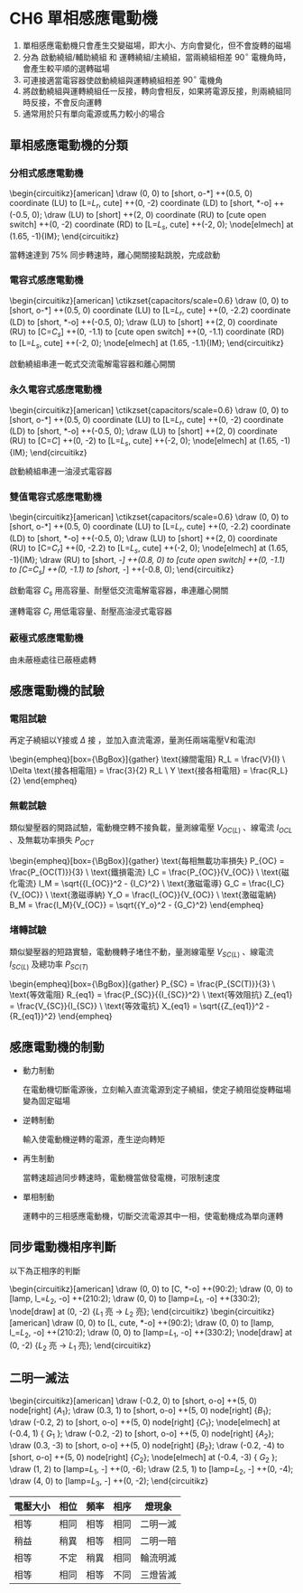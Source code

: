 # CH6 單相感應電動機

1. 單相感應電動機只會產生交變磁場，即大小、方向會變化，但不會旋轉的磁場
2. 分為 啟動繞組/輔助繞組 和 運轉繞組/主繞組，當兩繞組相差 $90^{\circ}$ 電機角時，會產生較平順的選轉磁場
3. 可連接適當電容器使啟動繞組與運轉繞組相差 $90^{\circ}$ 電機角
4. 將啟動繞組與運轉繞組任一反接，轉向會相反，如果將電源反接，則兩繞組同時反接，不會反向運轉
5. 通常用於只有單向電源或馬力較小的場合

## 單相感應電動機的分類

### 分相式感應電動機

\begin{circuitikz}[american]
\draw (0, 0)
  to [short, o-*] ++(0.5, 0) coordinate (LU)
  to [L=$L_r$, cute] ++(0, -2) coordinate (LD)
  to [short, *-o] ++(-0.5, 0);
\draw (LU)
  to [short] ++(2, 0) coordinate (RU)
  to [cute open switch] ++(0, -2) coordinate (RD)
  to [L=$L_s$, cute] ++(-2, 0);
\node[elmech] at (1.65, -1){IM};
\end{circuitikz}

當轉速達到 $75\%$ 同步轉速時，離心開關接點跳脫，完成啟動

### 電容式感應電動機

\begin{circuitikz}[american]
\ctikzset{capacitors/scale=0.6}
\draw (0, 0)
  to [short, o-*] ++(0.5, 0) coordinate (LU)
  to [L=$L_r$, cute] ++(0, -2.2) coordinate (LD)
  to [short, *-o] ++(-0.5, 0);
\draw (LU)
  to [short] ++(2, 0) coordinate (RU)
  to [C=$C_s$] ++(0, -1.1)
  to [cute open switch] ++(0, -1.1) coordinate (RD)
  to [L=$L_s$, cute] ++(-2, 0);
\node[elmech] at (1.65, -1.1){IM};
\end{circuitikz}

啟動繞組串連一乾式交流電解電容器和離心開關

### 永久電容式感應電動機

\begin{circuitikz}[american]
\ctikzset{capacitors/scale=0.6}
\draw (0, 0)
  to [short, o-*] ++(0.5, 0) coordinate (LU)
  to [L=$L_r$, cute] ++(0, -2) coordinate (LD)
  to [short, *-o] ++(-0.5, 0);
\draw (LU)
  to [short] ++(2, 0) coordinate (RU)
  to [C=$C$] ++(0, -2)
  to [L=$L_s$, cute] ++(-2, 0);
\node[elmech] at (1.65, -1){IM};
\end{circuitikz}

啟動繞組串連一油浸式電容器

### 雙值電容式感應電動機

\begin{circuitikz}[american]
\ctikzset{capacitors/scale=0.6}
\draw (0, 0)
  to [short, o-*] ++(0.5, 0) coordinate (LU)
  to [L=$L_r$, cute] ++(0, -2.2) coordinate (LD)
  to [short, *-o] ++(-0.5, 0);
\draw (LU)
  to [short] ++(2, 0) coordinate (RU)
  to [C=$C_r$] ++(0, -2.2)
  to [L=$L_s$, cute] ++(-2, 0);
\node[elmech] at (1.65, -1){IM};
\draw (RU)
  to [short, *-] ++(0.8, 0)
  to [cute open switch] ++(0, -1.1)
  to [C=$C_s$] ++(0, -1.1)
  to [short, -*] ++(-0.8, 0);
\end{circuitikz}

啟動電容 $C_s$ 用高容量、耐壓低交流電解電容器，串連離心開關

運轉電容 $C_r$ 用低電容量、耐壓高油浸式電容器

### 蔽極式感應電動機

由未蔽極處往已蔽極處轉

## 感應電動機的試驗

### 電阻試驗

再定子繞組以Y接或 $\Delta$ 接 ，並加入直流電源，量測任兩端電壓V和電流I

\begin{empheq}[box={\BgBox}]{gather}
\text{線間電阻} R_L = \frac{V}{I} \\
\Delta \text{接各相電阻} = \frac{3}{2} R_L \\
Y \text{接各相電阻} = \frac{R_L}{2}
\end{empheq}

### 無載試驗

類似變壓器的開路試驗，電動機空轉不接負載，量測線電壓 $V_{OC(L)}$ 、線電流 $I_{OC{L}}$ 、及無載功率損失 $P_{OC{T}}$

\begin{empheq}[box={\BgBox}]{gather}
\text{每相無載功率損失} P_{OC} = \frac{P_{OC(T)}}{3} \\
\text{鐵損電流} I_C = \frac{P_{OC}}{V_{OC}} \\
\text{磁化電流} I_M = \sqrt{{I_{OC}}^2 - {I_C}^2} \\
\text{激磁電導} G_C = \frac{I_C}{V_{OC}} \\
\text{激磁導納} Y_O = \frac{I_{OC}}{V_{OC}} \\
\text{激磁電納} B_M = \frac{I_M}{V_{OC}} = \sqrt{{Y_o}^2 - {G_C}^2} 
\end{empheq}

### 堵轉試驗

類似變壓器的短路實驗，電動機轉子堵住不動，量測線電壓 $V_{SC(L)}$ 、線電流 $I_{SC(L)}$ 及總功率 $P_{SC(T)}$

\begin{empheq}[box={\BgBox}]{gather}
P_{SC} = \frac{P_{SC(T)}}{3} \\
\text{等效電阻} R_{eq1} = \frac{P_{SC}}{{I_{SC}}^2} \\
\text{等效阻抗} Z_{eq1} = \frac{V_{SC}}{I_{SC}} \\
\text{等效電抗} X_{eq1} = \sqrt{{Z_{eq1}}^2 - {R_{eq1}}^2} 
\end{empheq}

## 感應電動機的制動

* 動力制動

  在電動機切斷電源後，立刻輸入直流電源到定子繞組，使定子繞阻從旋轉磁場變為固定磁場
* 逆轉制動

  輸入使電動機逆轉的電源，產生逆向轉矩
* 再生制動

  當轉速超過同步轉速時，電動機當做發電機，可限制速度
* 單相制動

  運轉中的三相感應電動機，切斷交流電源其中一相，使電動機成為單向運轉

## 同步電動機相序判斷

以下為正相序的判斷

\begin{circuitikz}[american]
\draw (0, 0) 
  to [C, *-o] ++(90:2);
\draw (0, 0)
  to [lamp, l_=$L_2$, -o] ++(210:2);
\draw (0, 0)
  to [lamp=$L_1$, -o] ++(330:2);
\node[draw] at (0, -2) {$L_1$ 亮 $\rightarrow$ $L_2$ 亮};
\end{circuitikz}
\begin{circuitikz}[american]
	\draw (0, 0) 
	to [L, cute, *-o] ++(90:2);
	\draw (0, 0)
	to [lamp, l_=$L_2$, -o] ++(210:2);
	\draw (0, 0)
	to [lamp=$L_1$, -o] ++(330:2);
	\node[draw] at (0, -2) {$L_2$ 亮 $\rightarrow$ $L_1$ 亮};
\end{circuitikz}

## 二明一滅法

\begin{circuitikz}[american]
\draw (-0.2, 0) to [short, o-o] ++(5, 0) node[right] {$A_1$};
\draw (0.3, 1) to [short, o-o]  ++(5, 0) node[right] {$B_1$};
\draw (-0.2, 2) to [short, o-o]  ++(5, 0) node[right] {$C_1$};
\node[elmech] at (-0.4, 1) { $G_1$ };
\draw (-0.2, -2) to [short, o-o]  ++(5, 0) node[right] {$A_2$};
\draw (0.3, -3) to [short, o-o]  ++(5, 0) node[right] {$B_2$};
\draw (-0.2, -4) to [short, o-o]  ++(5, 0) node[right] {$C_2$};
\node[elmech] at (-0.4, -3) { $G_2$ };
\draw (1, 2) to [lamp=$L_1$, *-*] ++(0, -6);
\draw (2.5, 1) to [lamp=$L_2$, *-*] ++(0, -4);
\draw (4, 0) to [lamp=$L_3$, *-*] ++(0, -2);
\end{circuitikz}

電壓大小 | 相位  | 頻率 | 相序 | 燈現象
----     | ----  | ---- | ---- | ----
相等     | 相同  | 相等 | 相同 | 二明一滅
稍益     | 稍異  | 相等 | 相同 | 二明一暗
相等     | 不定  | 稍異 | 相同 | 輪流明滅
相等     | 相同  | 相等 | 不同 | 三燈皆滅


